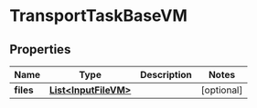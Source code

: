

# TransportTaskBaseVM


## Properties

| Name | Type | Description | Notes |
|------------ | ------------- | ------------- | -------------|
|**files** | [**List&lt;InputFileVM&gt;**](InputFileVM.md) |  |  [optional] |



